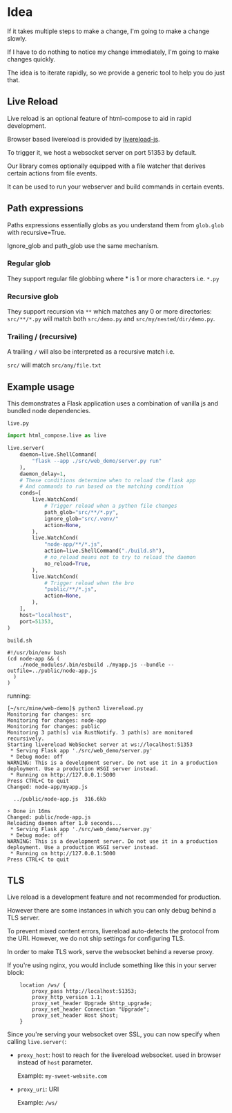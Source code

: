 # Idea
If it takes multiple steps to make a change, I'm going to make a change slowly.

If I have to do nothing to notice my change immediately, I'm going to make changes quickly.

The idea is to iterate rapidly, so we provide a generic tool to help you do just that.

## Live Reload
Live reload is an optional feature of html-compose to aid in rapid development.

Browser based livereload is provided by 
[livereload-js](https://www.npmjs.com/package/livereload-js). 

To trigger it, we host a websocket server on port 51353 by default.

Our library comes optionally equipped with a file watcher that derives certain actions from
file events.

It can be used to run your webserver and build commands in certain events.
## Path expressions
Paths expressions essentially globs as you understand them from `glob.glob`
with recursive=True.

Ignore_glob and path_glob use the same mechanism.

### Regular glob
They support regular file globbing where * is 1 or more characters i.e. `*.py`

### Recursive glob
They support recursion via `**` which matches any 0 or more directories:  
`src/**/*.py` will match both `src/demo.py` and `src/my/nested/dir/demo.py`.

### Trailing / (recursive)
A trailing `/` will also be interpreted as a recursive match i.e.

`src/` will match `src/any/file.txt`
## Example usage
This demonstrates a Flask application uses a combination of vanilla js and bundled node dependencies.

`live.py`
```python
import html_compose.live as live

live.server(
    daemon=live.ShellCommand(
        "flask --app ./src/web_demo/server.py run"
    ),
    daemon_delay=1,
    # These conditions determine when to reload the flask app
    # And commands to run based on the matching condition
    conds=[
        live.WatchCond(
            # Trigger reload when a python file changes
            path_glob="src/**/*.py",
            ignore_glob="src/.venv/"
            action=None,
        ),
        live.WatchCond(
            "node-app/**/*.js",
            action=live.ShellCommand("./build.sh"),
            # no_reload means not to try to reload the daemon
            no_reload=True,
        ),
        live.WatchCond(
            # Trigger reload when the bro
            "public/**/*.js",
            action=None,
        ),
    ],
    host="localhost",
    port=51353,
)
```
`build.sh`
```shell
#!/usr/bin/env bash
(cd node-app && (
    ./node_modules/.bin/esbuild ./myapp.js --bundle --outfile=../public/node-app.js
  )
)
```

running: 
```
[~/src/mine/web-demo]$ python3 livereload.py 
Monitoring for changes: src
Monitoring for changes: node-app
Monitoring for changes: public
Monitoring 3 path(s) via RustNotify. 3 path(s) are monitored recursively.
Starting livereload WebSocket server at ws://localhost:51353
 * Serving Flask app './src/web_demo/server.py'
 * Debug mode: off
WARNING: This is a development server. Do not use it in a production deployment. Use a production WSGI server instead.
 * Running on http://127.0.0.1:5000
Press CTRL+C to quit
Changed: node-app/myapp.js

  ../public/node-app.js  316.6kb

⚡ Done in 16ms
Changed: public/node-app.js
Reloading daemon after 1.0 seconds...
 * Serving Flask app './src/web_demo/server.py'
 * Debug mode: off
WARNING: This is a development server. Do not use it in a production deployment. Use a production WSGI server instead.
 * Running on http://127.0.0.1:5000
Press CTRL+C to quit
```

## TLS
Live reload is a development feature and not recommended for production.

However there are some instances in which you can only debug behind a TLS server.

To prevent mixed content errors, livereload auto-detects the protocol from the URI. However, we do not ship settings for configuring TLS.

In order to make TLS work, serve the websocket behind a reverse proxy.

If you're using nginx, you would include something like this in your server block:
```
    location /ws/ {
        proxy_pass http://localhost:51353;
        proxy_http_version 1.1;
        proxy_set_header Upgrade $http_upgrade;
        proxy_set_header Connection "Upgrade";
        proxy_set_header Host $host;
    }
```

Since you're serving your websocket over SSL, you can now specify when calling `live.server(`:
* `proxy_host`: host to reach for the livereload websocket. used in browser instead of `host` parameter.

    Example: `my-sweet-website.com`
* `proxy_uri`: URI

    Example: `/ws/`